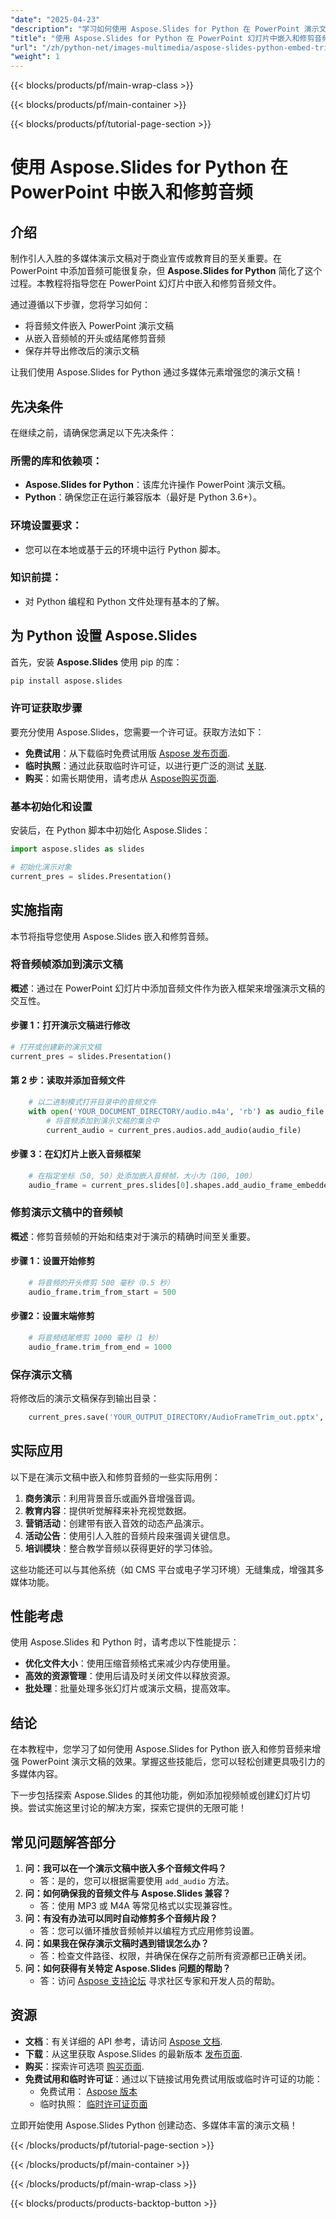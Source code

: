 ```yaml
---
"date": "2025-04-23"
"description": "学习如何使用 Aspose.Slides for Python 在 PowerPoint 演示文稿中嵌入和修剪音频。无缝地利用多媒体增强您的幻灯片效果。"
"title": "使用 Aspose.Slides for Python 在 PowerPoint 幻灯片中嵌入和修剪音频"
"url": "/zh/python-net/images-multimedia/aspose-slides-python-embed-trim-audio-powerpoint/"
"weight": 1
---
```


{{< blocks/products/pf/main-wrap-class >}}

{{< blocks/products/pf/main-container >}}

{{< blocks/products/pf/tutorial-page-section >}}
# 使用 Aspose.Slides for Python 在 PowerPoint 中嵌入和修剪音频

## 介绍

制作引人入胜的多媒体演示文稿对于商业宣传或教育目的至关重要。在 PowerPoint 中添加音频可能很复杂，但 **Aspose.Slides for Python** 简化了这个过程。本教程将指导您在 PowerPoint 幻灯片中嵌入和修剪音频文件。

通过遵循以下步骤，您将学习如何：
- 将音频文件嵌入 PowerPoint 演示文稿
- 从嵌入音频帧的开头或结尾修剪音频
- 保存并导出修改后的演示文稿

让我们使用 Aspose.Slides for Python 通过多媒体元素增强您的演示文稿！

## 先决条件
在继续之前，请确保您满足以下先决条件：

### 所需的库和依赖项：
- **Aspose.Slides for Python**：该库允许操作 PowerPoint 演示文稿。
- **Python**：确保您正在运行兼容版本（最好是 Python 3.6+）。

### 环境设置要求：
- 您可以在本地或基于云的环境中运行 Python 脚本。

### 知识前提：
- 对 Python 编程和 Python 文件处理有基本的了解。

## 为 Python 设置 Aspose.Slides
首先，安装 **Aspose.Slides** 使用 pip 的库：

```bash
pip install aspose.slides
```

### 许可证获取步骤
要充分使用 Aspose.Slides，您需要一个许可证。获取方法如下：
- **免费试用**：从下载临时免费试用版 [Aspose 发布页面](https://releases。aspose.com/slides/python-net/).
- **临时执照**：通过此获取临时许可证，以进行更广泛的测试 [关联](https://purchase。aspose.com/temporary-license/).
- **购买**：如需长期使用，请考虑从 [Aspose购买页面](https://purchase。aspose.com/buy).

### 基本初始化和设置
安装后，在 Python 脚本中初始化 Aspose.Slides：

```python
import aspose.slides as slides

# 初始化演示对象
current_pres = slides.Presentation()
```

## 实施指南
本节将指导您使用 Aspose.Slides 嵌入和修剪音频。

### 将音频帧添加到演示文稿
**概述**：通过在 PowerPoint 幻灯片中添加音频文件作为嵌入框架来增强演示文稿的交互性。

#### 步骤 1：打开演示文稿进行修改
```python
# 打开或创建新的演示文稿
current_pres = slides.Presentation()
```

#### 第 2 步：读取并添加音频文件
```python
    # 以二进制模式打开目录中的音频文件
    with open('YOUR_DOCUMENT_DIRECTORY/audio.m4a', 'rb') as audio_file:
        # 将音频添加到演示文稿的集合中
        current_audio = current_pres.audios.add_audio(audio_file)
```

#### 步骤 3：在幻灯片上嵌入音频框架
```python
    # 在指定坐标（50, 50）处添加嵌入音频帧，大小为（100, 100）
    audio_frame = current_pres.slides[0].shapes.add_audio_frame_embedded(50, 50, 100, 100, current_audio)
```

### 修剪演示文稿中的音频帧
**概述**：修剪音频帧的开始和结束对于演示的精确时间至关重要。

#### 步骤 1：设置开始修剪
```python
    # 将音频的开头修剪 500 毫秒（0.5 秒）
    audio_frame.trim_from_start = 500
```

#### 步骤2：设置末端修剪
```python
    # 将音频结尾修剪 1000 毫秒（1 秒）
    audio_frame.trim_from_end = 1000
```

### 保存演示文稿
将修改后的演示文稿保存到输出目录：
```python
    current_pres.save('YOUR_OUTPUT_DIRECTORY/AudioFrameTrim_out.pptx', slides.export.SaveFormat.PPTX)
```

## 实际应用
以下是在演示文稿中嵌入和修剪音频的一些实际用例：
1. **商务演示**：利用背景音乐或画外音增强音调。
2. **教育内容**：提供听觉解释来补充视觉数据。
3. **营销活动**：创建带有嵌入音效的动态产品演示。
4. **活动公告**：使用引人入胜的音频片段来强调关键信息。
5. **培训模块**：整合教学音频以获得更好的学习体验。

这些功能还可以与其他系统（如 CMS 平台或电子学习环境）无缝集成，增强其多媒体功能。

## 性能考虑
使用 Aspose.Slides 和 Python 时，请考虑以下性能提示：
- **优化文件大小**：使用压缩音频格式来减少内存使用量。
- **高效的资源管理**：使用后请及时关闭文件以释放资源。
- **批处理**：批量处理多张幻灯片或演示文稿，提高效率。

## 结论
在本教程中，您学习了如何使用 Aspose.Slides for Python 嵌入和修剪音频来增强 PowerPoint 演示文稿的效果。掌握这些技能后，您可以轻松创建更具吸引力的多媒体内容。

下一步包括探索 Aspose.Slides 的其他功能，例如添加视频帧或创建幻灯片切换。尝试实施这里讨论的解决方案，探索它提供的无限可能！

## 常见问题解答部分
1. **问：我可以在一个演示文稿中嵌入多个音频文件吗？**
   - 答：是的，您可以根据需要使用 `add_audio` 方法。
2. **问：如何确保我的音频文件与 Aspose.Slides 兼容？**
   - 答：使用 MP3 或 M4A 等常见格式以实现兼容性。
3. **问：有没有办法可以同时自动修剪多个音频片段？**
   - 答：您可以循环播放音频帧并以编程方式应用修剪设置。
4. **问：如果我在保存演示文稿时遇到错误怎么办？**
   - 答：检查文件路径、权限，并确保在保存之前所有资源都已正确关闭。
5. **问：如何获得有关特定 Aspose.Slides 问题的帮助？**
   - 答：访问 [Aspose 支持论坛](https://forum.aspose.com/c/slides/11) 寻求社区专家和开发人员的帮助。

## 资源
- **文档**：有关详细的 API 参考，请访问 [Aspose 文档](https://reference。aspose.com/slides/python-net/).
- **下载**：从这里获取 Aspose.Slides 的最新版本 [发布页面](https://releases。aspose.com/slides/python-net/).
- **购买**：探索许可选项 [购买页面](https://purchase。aspose.com/buy).
- **免费试用和临时许可证**：通过以下链接试用免费试用版或临时许可证的功能：
  - 免费试用： [Aspose 版本](https://releases.aspose.com/slides/python-net/)
  - 临时执照： [临时许可证页面](https://purchase.aspose.com/temporary-license/)

立即开始使用 Aspose.Slides Python 创建动态、多媒体丰富的演示文稿！

{{< /blocks/products/pf/tutorial-page-section >}}

{{< /blocks/products/pf/main-container >}}

{{< /blocks/products/pf/main-wrap-class >}}

{{< blocks/products/products-backtop-button >}}
